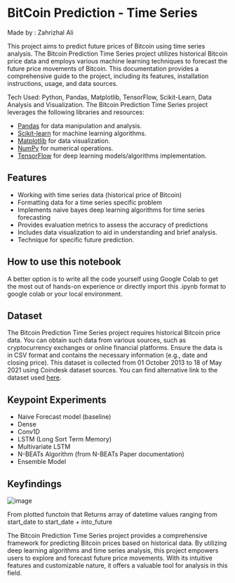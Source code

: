 # BitCoin Prediction - Time Series

Made by : Zahrizhal Ali

This project aims to predict future prices of Bitcoin using time series analysis. The Bitcoin Prediction Time Series project utilizes historical Bitcoin price data and employs various machine learning techniques to forecast the future price movements of Bitcoin. This documentation provides a comprehensive guide to the project, including its features, installation instructions, usage, and data sources. 

Tech Used: Python, Pandas, Matplotlib, TensorFlow, Scikit-Learn, Data Analysis and Visualization.
The Bitcoin Prediction Time Series project leverages the following libraries and resources:

* [Pandas](https://pandas.pydata.org/) for data manipulation and analysis.
* [Scikit-learn](https://scikit-learn.org/stable/) for machine learning algorithms.
* [Matplotlib](https://matplotlib.org/) for data visualization.
* [NumPy](https://numpy.org/) for numerical operations.
* [TensorFlow](https://www.tensorflow.org/) for deep learning models/algorithms implementation.

## Features
* Working with time series data (historical price of Bitcoin)
* Formatting data for a time series specific problem
* Implements naive bayes deep learning algorithms for time series forecasting
* Provides evaluation metrics to assess the accuracy of predictions
* Includes data visualization to aid in understanding and brief analysis.
* Technique for specific future prediction.

## How to use this notebook

A better option is to write all the code yourself using Google Colab to get the most out of hands-on experience or directly import this .ipynb format to google colab or your local environment.


## Dataset
The Bitcoin Prediction Time Series project requires historical Bitcoin price data. You can obtain such data from various sources, such as cryptocurrency exchanges or online financial platforms. Ensure the data is in CSV format and contains the necessary information (e.g., date and closing price).
This dataset is collected from 01 October 2013 to 18 of May 2021 using Coindesk dataset sources. You can find alternative link to the dataset used [here](https://raw.githubusercontent.com/mrdbourke/tensorflow-deep-learning/main/extras/BTC_USD_2013-10-01_2021-05-18-CoinDesk.csv).

## Keypoint Experiments
* Naive Forecast model (baseline)
* Dense 
* Conv1D
* LSTM (Long Sort Term Memory)
* Multivariate LSTM
* N-BEATs Algorithm (from N-BEATs Paper documentation)
* Ensemble Model

## Keyfindings

![image](https://github.com/ZahrizhalAli/BitCoin_TimeSeries_with_TensorFlow_Experiments/assets/58893316/722b5941-fee5-4f51-8d66-0e2af614bc94)

From plotted functoin that Returns array of datetime values ranging from start_date to start_date + into_future

The Bitcoin Prediction Time Series project provides a comprehensive framework for predicting Bitcoin prices based on historical data. By utilizing deep learning algorithms and time series analysis, this project empowers users to explore and forecast future price movements. With its intuitive features and customizable nature, it offers a valuable tool for analysis in this field.


